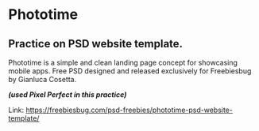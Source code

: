 # Phototime
## Practice on PSD website template.

Phototime is a simple and clean landing page concept for showcasing mobile apps. Free PSD designed and released exclusively for Freebiesbug by Gianluca Cosetta.

***(used Pixel Perfect in this practice)***

Link: https://freebiesbug.com/psd-freebies/phototime-psd-website-template/
